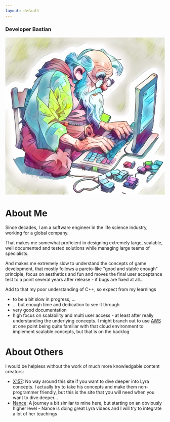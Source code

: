 ```yaml
---
layout: default
---
```

### Developer Bastian

![Developer Bastian](/assets/images/bastian.developer.png)

# About Me 

Since decades, I am a software engineer in the life science industry, working for a global company. 

That makes me somewhat proficient in designing extremely large, scalable, well documented and tested solutions while managing large teams of specialists. 

And makes me extremely slow to understand the concepts of game development, that mostly follows a pareto-like "good and stable enough" principle, focus on aesthetics and fun and moves the final user acceptance test to a point several years after release - if bugs are fixed at all...

Add to that my poor understanding of C++, so expect from my learnings
*	to be a bit slow in progress, ...
*   ... but enough time and dedication to see it through
*	very good documentation
*	high focus on scalability and multi user access - at least after really understanding the underlying concepts. I might branch out to use [AWS](https://aws.amazon.com/) at one point being quite familiar with that cloud environment to implement scalable concepts, but that is on the backlog

# About Others

I would be helpless without the work of much more knowledgable content creators:
*	[X157](https://x157.github.io/): No way around this site if you want to dive deeper into Lyra concepts. I actually try to take his concepts and make them non-programmer friendly, but this is the site that you will need when you want to dive deeper...
*	[Nance](https://www.youtube.com/@nancedevdiaries): A journey a bit similar to mine here, but starting on an obviously higher level - Nance is doing great Lyra videos and I will try to integrate a lot of her teachings

